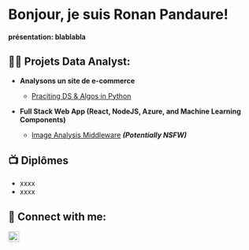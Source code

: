 <h1>Bonjour, je suis Ronan Pandaure! <br/>
<h4> présentation: blablabla </h4>

<h2>👨‍💻 Projets Data Analyst:</h2>

- <b>Analysons un site de e-commerce</b>
  - [Praciting DS & Algos in Python](https://github.com/joshmadakor1/Algorithms-Practice)

- <b>Full Stack Web App (React, NodeJS, Azure, and Machine Learning Components)</b>
  - [Image Analysis Middleware](https://github.com/joshmadakor1/4chan-Image-Analysis-Middleware-C964) <b><i>(Potentially NSFW)</b></i>



<h2>📺 Diplômes</h2>

- xxxx
- xxxx


<h2> 🤳 Connect with me:</h2>

[<img align="left" alt="JoshMadakor | LinkedIn" width="22px" src="https://cdn.jsdelivr.net/npm/simple-icons@v3/icons/linkedin.svg" />][linkedin]

[linkedin]: https://linkedin.com/in/joshmadakor
